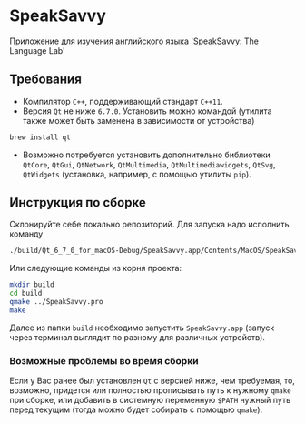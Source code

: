 # SpeakSavvy
Приложение для изучения английского языка 'SpeakSavvy: The Language Lab'
## Требования
+   Компилятор `C++`, поддерживающий стандарт `C++11`.
+   Версия `Qt` не ниже `6.7.0`. Установить можно командой (утилита также может быть заменена в зависимости от устройства)
```bash
brew install qt
```
+   Возможно потребуется установить дополнительно библиотеки `QtCore`, `QtGui`, `QtNetwork`, `QtMultimedia`, `QtMultimediawidgets`, `QtSvg`, `QtWidgets` (установка, например, c помощью утилиты `pip`).

## Инструкция по сборке

Склонируйте себе локально репозиторий. 
Для запуска надо исполнить команду

```bash
./build/Qt_6_7_0_for_macOS-Debug/SpeakSavvy.app/Contents/MacOS/SpeakSavvy
```

Или следующие команды из корня проекта:
```bash
mkdir build
cd build
qmake ../SpeakSavvy.pro
make
```

Далее из папки `build` необходимо запустить `SpeakSavvy.app` (запуск через терминал выглядит по разному для различных устройств). 

### Возможные проблемы во время сборки

Если у Вас ранее был установлен `Qt` с версией ниже, чем требуемая, то, возможно, придется или полностью прописывать путь к нужному `qmake` при сборке, или добавить в системную переменную `$PATH` нужный путь перед текущим (тогда можно будет собирать с помощью `qmake`).  